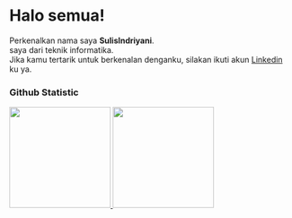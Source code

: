 # Halo semua! 
 
Perkenalkan nama saya **SulisIndriyani**.<br>
saya dari teknik informatika.<br> 
Jika kamu tertarik untuk berkenalan denganku, silakan ikuti akun [Linkedin](www.linkedin.com/in/sulis-indriyani-968231308) ku ya.
 
### Github Statistic
<p align="left">
<a href="https://github.com/penuliscode">
  <img height="180em" src="https://github-readme-stats-eight-theta.vercel.app/api?username=penuliscode&show_icons=true&theme=algolia&include_all_commits=true&count_private=true"/>
  <img height="180em" src="https://github-readme-stats-eight-theta.vercel.app/api/top-langs/?username=penuliscode&layout=compact&layout=compact&theme=algolia"/>
</a>
</p>
